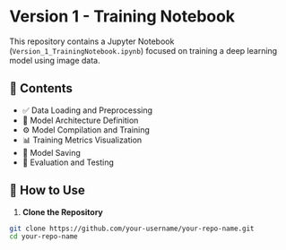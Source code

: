 # Version 1 - Training Notebook

This repository contains a Jupyter Notebook (`Version_1_TrainingNotebook.ipynb`) focused on training a deep learning model using image data.

## 📌 Contents

- ✅ Data Loading and Preprocessing
- 🧠 Model Architecture Definition
- ⚙️ Model Compilation and Training
- 📊 Training Metrics Visualization
- 💾 Model Saving
- 🧪 Evaluation and Testing

## 🚀 How to Use

1. **Clone the Repository**

```bash
git clone https://github.com/your-username/your-repo-name.git
cd your-repo-name

